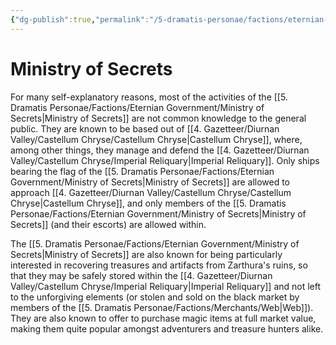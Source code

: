```yaml
---
{"dg-publish":true,"permalink":"/5-dramatis-personae/factions/eternian-government/ministry-of-secrets/"}
---
```


# Ministry of Secrets

For many self-explanatory reasons, most of the activities of the [[5. Dramatis Personae/Factions/Eternian Government/Ministry of Secrets\|Ministry of Secrets]] are not common knowledge to the general public. They are known to be based out of [[4. Gazetteer/Diurnan Valley/Castellum Chryse/Castellum Chryse\|Castellum Chryse]], where, among other things, they manage and defend the [[4. Gazetteer/Diurnan Valley/Castellum Chryse/Imperial Reliquary\|Imperial Reliquary]]. Only ships bearing the flag of the [[5. Dramatis Personae/Factions/Eternian Government/Ministry of Secrets\|Ministry of Secrets]] are allowed to approach [[4. Gazetteer/Diurnan Valley/Castellum Chryse/Castellum Chryse\|Castellum Chryse]], and only members of the [[5. Dramatis Personae/Factions/Eternian Government/Ministry of Secrets\|Ministry of Secrets]] (and their escorts) are allowed within. 

The [[5. Dramatis Personae/Factions/Eternian Government/Ministry of Secrets\|Ministry of Secrets]] are also known for being particularly interested in recovering treasures and artifacts from Zarthura's ruins, so that they may be safely stored within the [[4. Gazetteer/Diurnan Valley/Castellum Chryse/Imperial Reliquary\|Imperial Reliquary]] and not left to the unforgiving elements (or stolen and sold on the black market by members of the [[5. Dramatis Personae/Factions/Merchants/Web\|Web]]). They are also known to offer to purchase magic items at full market value, making them quite popular amongst adventurers and treasure hunters alike. 